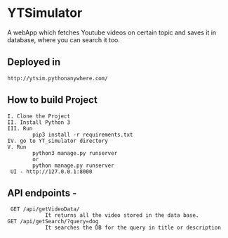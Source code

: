# YTSimulator
A webApp which fetches Youtube videos on certain topic and saves it in database, where you can search it too.
## Deployed in
    http://ytsim.pythonanywhere.com/
    
## How to build Project
    I. Clone the Project
    II. Install Python 3
    III. Run
            pip3 install -r requirements.txt
    IV. go to YT_simulator directory
    V. Run
            python3 manage.py runserver
            or
            python manage.py runserver
     UI - http://127.0.0.1:8000

## API endpoints - 
     GET /api/getVideoData/
                It returns all the video stored in the data base.
    GET /api/getSearch/?query=dog
                It searches the DB for the query in title or description


            
    
        

     

